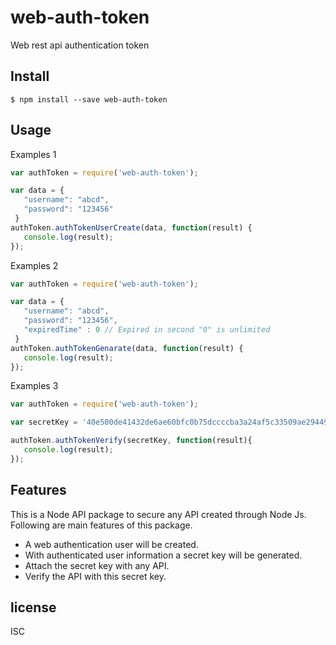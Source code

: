 # web-auth-token

Web rest api authentication token


## Install

```
$ npm install --save web-auth-token
```


## Usage 

Examples 1

```js
var authToken = require('web-auth-token');

var data = {
   "username": "abcd",
   "password": "123456"
 }
authToken.authTokenUserCreate(data, function(result) {
   console.log(result);
});

```

Examples 2

```js
var authToken = require('web-auth-token');

var data = {
   "username": "abcd",
   "password": "123456",
   "expiredTime" : 0 // Expired in second "0" is unlimited
 }
authToken.authTokenGenarate(data, function(result) {
   console.log(result);
});

```

Examples 3

```js
var authToken = require('web-auth-token');

var secretKey = '40e500de41432de6ae60bfc0b75dccccba3a24af5c33509ae294491447840b23';

authToken.authTokenVerify(secretKey, function(result){
   console.log(result);
});

```

## Features

This is a Node API package to secure any API created through Node Js. Following are main features of this package.

  * A web authentication user will be created.
  * With authenticated user information a secret key will be generated.
  * Attach the secret key with any API.
  * Verify the API with this secret key.

## license
ISC
